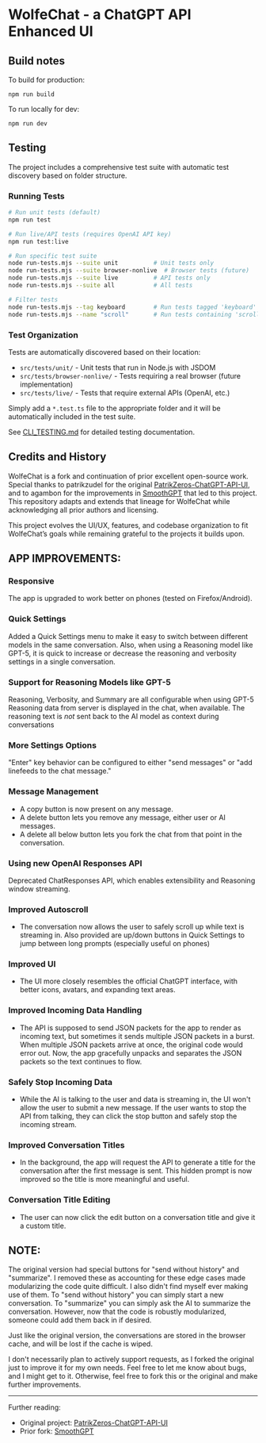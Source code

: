# WolfeChat - a ChatGPT API Enhanced UI

## Build notes

To build for production:

```
npm run build
```

To run locally for dev:

```
npm run dev
```

## Testing

The project includes a comprehensive test suite with automatic test discovery based on folder structure.

### Running Tests

```bash
# Run unit tests (default)
npm run test

# Run live/API tests (requires OpenAI API key)
npm run test:live

# Run specific test suite
node run-tests.mjs --suite unit          # Unit tests only
node run-tests.mjs --suite browser-nonlive  # Browser tests (future)
node run-tests.mjs --suite live          # API tests only
node run-tests.mjs --suite all           # All tests

# Filter tests
node run-tests.mjs --tag keyboard        # Run tests tagged 'keyboard'
node run-tests.mjs --name "scroll"       # Run tests containing 'scroll' in name
```

### Test Organization

Tests are automatically discovered based on their location:
- `src/tests/unit/` - Unit tests that run in Node.js with JSDOM
- `src/tests/browser-nonlive/` - Tests requiring a real browser (future implementation)
- `src/tests/live/` - Tests that require external APIs (OpenAI, etc.)

Simply add a `*.test.ts` file to the appropriate folder and it will be automatically included in the test suite.

See [CLI_TESTING.md](CLI_TESTING.md) for detailed testing documentation.

## Credits and History
WolfeChat is a fork and continuation of prior excellent open-source work. Special thanks to patrikzudel for the original [PatrikZeros-ChatGPT-API-UI](https://github.com/patrikzudel/PatrikZeros-ChatGPT-API-UI), and to agambon for the improvements in [SmoothGPT](https://github.com/agambon/SmoothGPT) that led to this project. This repository adapts and extends that lineage for WolfeChat while acknowledging all prior authors and licensing.

This project evolves the UI/UX, features, and codebase organization to fit WolfeChat’s goals while remaining grateful to the projects it builds upon.

## APP IMPROVEMENTS:

### Responsive
The app is upgraded to work better on phones (tested on Firefox/Android).

### Quick Settings
Added a Quick Settings menu to make it easy to switch between different models in the same conversation. Also, when using a Reasoning model like GPT-5, it is quick to increase or decrease the reasoning and verbosity settings in a single conversation.

### Support for Reasoning Models like GPT-5
Reasoning, Verbosity, and Summary are all configurable when using GPT-5
Reasoning data from server is displayed in the chat, when available. The reasoning text is _not_ sent back to the AI model as context during conversations

### More Settings Options
"Enter" key behavior can be configured to either "send messages" or "add linefeeds to the chat message."

### Message Management
- A copy button is now present on any message.
- A delete button lets you remove any message, either user or AI messages.
- A delete all below button lets you fork the chat from that point in the conversation.

### Using new OpenAI Responses API
Deprecated ChatResponses API, which enables extensibility and Reasoning window streaming.

### Improved Autoscroll
- The conversation now allows the user to safely scroll up while text is streaming in. Also provided are up/down buttons in Quick Settings to jump between long prompts (especially useful on phones)

### Improved UI
- The UI more closely resembles the official ChatGPT interface, with better icons, avatars, and expanding text areas.

### Improved Incoming Data Handling
- The API is supposed to send JSON packets for the app to render as incoming text, but sometimes it sends multiple JSON packets in a burst. When multiple JSON packets arrive at once, the original code would error out. Now, the app gracefully unpacks and separates the JSON packets so the text continues to flow.

### Safely Stop Incoming Data
- While the AI is talking to the user and data is streaming in, the UI won't allow the user to submit a new message. If the user wants to stop the API from talking, they can click the stop button and safely stop the incoming stream.

### Improved Conversation Titles
- In the background, the app will request the API to generate a title for the conversation after the first message is sent. This hidden prompt is now improved so the title is more meaningful and useful.

### Conversation Title Editing
- The user can now click the edit button on a conversation title and give it a custom title.

## NOTE:

The original version had special buttons for "send without history" and "summarize". I removed these as accounting for these edge cases made modularizing the code quite difficult. I also didn't find myself ever making use of them. To "send without history" you can simply start a new conversation. To "summarize" you can simply ask the AI to summarize the conversation. However, now that the code is robustly modularized, someone could add them back in if desired.

Just like the original version, the conversations are stored in the browser cache, and will be lost if the cache is wiped.

I don't necessarily plan to actively support requests, as I forked the original just to improve it for my own needs. Feel free to let me know about bugs, and I might get to it. Otherwise, feel free to fork this or the original and make further improvements.

*** 

Further reading:
- Original project: [PatrikZeros-ChatGPT-API-UI](https://github.com/patrikzudel/PatrikZeros-ChatGPT-API-UI)
- Prior fork: [SmoothGPT](https://github.com/agambon/SmoothGPT)
